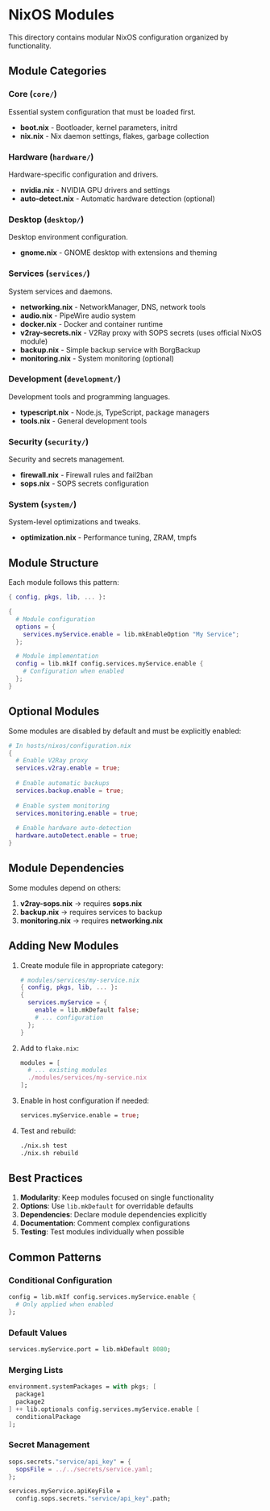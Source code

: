 # NixOS Modules

This directory contains modular NixOS configuration organized by functionality.

## Module Categories

### Core (`core/`)
Essential system configuration that must be loaded first.

- **boot.nix** - Bootloader, kernel parameters, initrd
- **nix.nix** - Nix daemon settings, flakes, garbage collection

### Hardware (`hardware/`)
Hardware-specific configuration and drivers.

- **nvidia.nix** - NVIDIA GPU drivers and settings
- **auto-detect.nix** - Automatic hardware detection (optional)

### Desktop (`desktop/`)
Desktop environment configuration.

- **gnome.nix** - GNOME desktop with extensions and theming

### Services (`services/`)
System services and daemons.

- **networking.nix** - NetworkManager, DNS, network tools
- **audio.nix** - PipeWire audio system
- **docker.nix** - Docker and container runtime
- **v2ray-secrets.nix** - V2Ray proxy with SOPS secrets (uses official NixOS module)
- **backup.nix** - Simple backup service with BorgBackup
- **monitoring.nix** - System monitoring (optional)

### Development (`development/`)
Development tools and programming languages.

- **typescript.nix** - Node.js, TypeScript, package managers
- **tools.nix** - General development tools

### Security (`security/`)
Security and secrets management.

- **firewall.nix** - Firewall rules and fail2ban
- **sops.nix** - SOPS secrets configuration

### System (`system/`)
System-level optimizations and tweaks.

- **optimization.nix** - Performance tuning, ZRAM, tmpfs

## Module Structure

Each module follows this pattern:

```nix
{ config, pkgs, lib, ... }:

{
  # Module configuration
  options = {
    services.myService.enable = lib.mkEnableOption "My Service";
  };

  # Module implementation
  config = lib.mkIf config.services.myService.enable {
    # Configuration when enabled
  };
}
```

## Optional Modules

Some modules are disabled by default and must be explicitly enabled:

```nix
# In hosts/nixos/configuration.nix
{
  # Enable V2Ray proxy
  services.v2ray.enable = true;
  
  # Enable automatic backups
  services.backup.enable = true;
  
  # Enable system monitoring
  services.monitoring.enable = true;
  
  # Enable hardware auto-detection
  hardware.autoDetect.enable = true;
}
```

## Module Dependencies

Some modules depend on others:

1. **v2ray-sops.nix** → requires **sops.nix**
2. **backup.nix** → requires services to backup
3. **monitoring.nix** → requires **networking.nix**

## Adding New Modules

1. Create module file in appropriate category:
   ```nix
   # modules/services/my-service.nix
   { config, pkgs, lib, ... }:
   {
     services.myService = {
       enable = lib.mkDefault false;
       # ... configuration
     };
   }
   ```

2. Add to `flake.nix`:
   ```nix
   modules = [
     # ... existing modules
     ./modules/services/my-service.nix
   ];
   ```

3. Enable in host configuration if needed:
   ```nix
   services.myService.enable = true;
   ```

4. Test and rebuild:
   ```bash
   ./nix.sh test
   ./nix.sh rebuild
   ```

## Best Practices

1. **Modularity**: Keep modules focused on single functionality
2. **Options**: Use `lib.mkDefault` for overridable defaults
3. **Dependencies**: Declare module dependencies explicitly
4. **Documentation**: Comment complex configurations
5. **Testing**: Test modules individually when possible

## Common Patterns

### Conditional Configuration
```nix
config = lib.mkIf config.services.myService.enable {
  # Only applied when enabled
};
```

### Default Values
```nix
services.myService.port = lib.mkDefault 8080;
```

### Merging Lists
```nix
environment.systemPackages = with pkgs; [
  package1
  package2
] ++ lib.optionals config.services.myService.enable [
  conditionalPackage
];
```

### Secret Management
```nix
sops.secrets."service/api_key" = {
  sopsFile = ../../secrets/service.yaml;
};

services.myService.apiKeyFile = 
  config.sops.secrets."service/api_key".path;
```